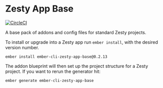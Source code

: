 # Zesty App Base

[![CircleCI](https://circleci.com/gh/zestyzesty/ember-cli-zesty-app-base.svg?style=shield&circle-token=99d1d0d30c4cece3f790a8b09298738be7f3635f)](https://circleci.com/gh/zestyzesty/ember-cli-zesty-app-base)

A base pack of addons and config files for standard Zesty projects.

To install or upgrade into a Zesty app run `ember install`, with the desired version number.

```
ember install ember-cli-zesty-app-base@0.2.13
```

The addon blueprint will then set up the project structure for a Zesty project. If you want to
rerun the generator hit:

```
ember generate ember-cli-zesty-app-base
```
